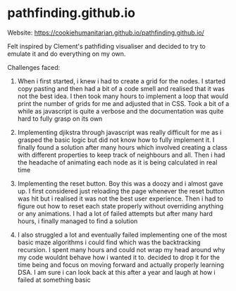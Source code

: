 # pathfinding.github.io

Website: https://cookiehumanitarian.github.io/pathfinding.github.io/

Felt inspired by Clement's pathfiding visualiser and decided to try to emulate it and do everything on my own.

Challenges faced:

1. When i first started, i knew i had to create a grid for the nodes. I started copy pasting and then had a bit of a code smell and realised that it was not the best idea. I then took many hours to implement a loop that would print the number of grids for me and adjusted that in CSS. Took a bit of a while as javascript is quite a verbose and the documentation was quite hard to fully grasp on its own

2. Implementing djikstra through javascript was really difficult for me as i grasped the basic logic but did not know how to fully implement it. I finally found a solution after many hours which involved creating a class with different properties to keep track of neighbours and all. Then i had the headache of animating each node as it is being calculated in real time

3. Implementing the reset button. Boy this was a doozy and i almost gave up. I first considered just reloading the page whenever the reset button was hit but i realised it was not the best user experience. Then i had to figure out how to reset each state properly without overriding anything or any animations. I had a lot of failed attempts but after many hard hours, i finally managed to find a solution

4. I also struggled a lot and eventually failed implementing one of the most basic maze algorithms i could find which was the backtracking recursion. I spent many hours and could not wrap my head around why my code wouldnt behave how i wanted it to. decided to drop it for the time being and focus on moving forward and actually properly learning DSA. I am sure i can look back at this after a year and laugh at how i failed at something basic
